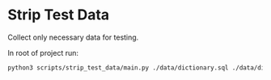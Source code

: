 # Strip Test Data

Collect only necessary data for testing.


In root of project run:

```bash
python3 scripts/strip_test_data/main.py ./data/dictionary.sql ./data/dictionary_test.sql
```